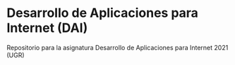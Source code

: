 # Desarrollo de Aplicaciones para Internet (DAI)
Repositorio para la asignatura Desarrollo de Aplicaciones para Internet 2021 (UGR)
